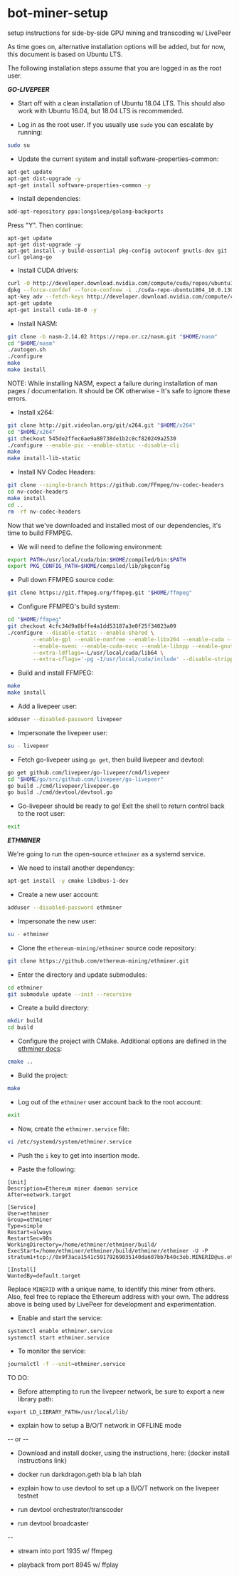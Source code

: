 # bot-miner-setup

setup instructions for side-by-side GPU mining and transcoding w/ LivePeer

As time goes on, alternative installation options will be added, but for now, this document is based on Ubuntu LTS.

The following installation steps assume that you are logged in as the root user.

***GO-LIVEPEER***

* Start off with a clean installation of Ubuntu 18.04 LTS.  This should also work with Ubuntu 16.04, but 18.04 LTS is recommended.

* Log in as the root user.  If you usually use `sudo` you can escalate by running:

```bash
sudo su
```

* Update the current system and install software-properties-common:

```bash
apt-get update
apt-get dist-upgrade -y
apt-get install software-properties-common -y
```

* Install dependencies:

```bash
add-apt-repository ppa:longsleep/golang-backports
```

Press "Y".  Then continue:

```
apt-get update
apt-get dist-upgrade -y
apt-get install -y build-essential pkg-config autoconf gnutls-dev git curl golang-go
```

* Install CUDA drivers:

```bash
curl -O http://developer.download.nvidia.com/compute/cuda/repos/ubuntu1804/x86_64/cuda-repo-ubuntu1804_10.0.130-1_amd64.deb
dpkg --force-confdef --force-confnew -i ./cuda-repo-ubuntu1804_10.0.130-1_amd64.deb
apt-key adv --fetch-keys http://developer.download.nvidia.com/compute/cuda/repos/ubuntu1604/x86_64/7fa2af80.pub
apt-get update
apt-get install cuda-10-0 -y 
```

* Install NASM:

```bash
git clone -b nasm-2.14.02 https://repo.or.cz/nasm.git "$HOME/nasm"
cd "$HOME/nasm"
./autogen.sh
./configure
make
make install
```

NOTE: While installing NASM, expect a failure during installation of man pages / documentation.  It should be OK otherwise - It's safe to ignore these errors.

* Install x264:

```bash
git clone http://git.videolan.org/git/x264.git "$HOME/x264"
cd "$HOME/x264"
git checkout 545de2ffec6ae9a80738de1b2c8cf820249a2530
./configure --enable-pic --enable-static --disable-cli
make
make install-lib-static
```

* Install NV Codec Headers:

```bash
git clone --single-branch https://github.com/FFmpeg/nv-codec-headers
cd nv-codec-headers
make install
cd ..
rm -rf nv-codec-headers
```

Now that we've downloaded and installed most of our dependencies, it's time to build FFMPEG.  

* We will need to define the following environment:

```bash
export PATH=/usr/local/cuda/bin:$HOME/compiled/bin:$PATH
export PKG_CONFIG_PATH=$HOME/compiled/lib/pkgconfig
```

* Pull down FFMPEG source code:

```bash
git clone https://git.ffmpeg.org/ffmpeg.git "$HOME/ffmpeg"
```

* Configure FFMPEG's build system:

```bash
cd "$HOME/ffmpeg"
git checkout 4cfc34d9a8bffe4a1dd53187a3e0f25f34023a09
./configure --disable-static --enable-shared \
        --enable-gpl --enable-nonfree --enable-libx264 --enable-cuda --enable-cuvid \
        --enable-nvenc --enable-cuda-nvcc --enable-libnpp --enable-gnutls \
        --extra-ldflags=-L/usr/local/cuda/lib64 \
        --extra-cflags='-pg -I/usr/local/cuda/include' --disable-stripping
```

* Build and install FFMPEG:

```bash
make
make install
```

* Add a livepeer user:

```bash
adduser --disabled-password livepeer
```

* Impersonate the livepeer user:

```bash
su - livepeer
```

* Fetch go-livepeer using `go get`, then build livepeer and devtool:

```bash
go get github.com/livepeer/go-livepeer/cmd/livepeer
cd "$HOME/go/src/github.com/livepeer/go-livepeer"
go build ./cmd/livepeer/livepeer.go
go build ./cmd/devtool/devtool.go
```

* Go-livepeer should be ready to go!  Exit the shell to return control back to the root user:

```bash
exit
```

***ETHMINER***

We're going to run the open-source `ethminer` as a systemd service.

* We need to install another dependency:

```bash
apt-get install -y cmake libdbus-1-dev
```

* Create a new user account:

```bash
adduser --disabled-password ethminer
```

* Impersonate the new user:

```bash
su - ethminer
```

* Clone the `ethereum-mining/ethminer` source code repository:

```bash
git clone https://github.com/ethereum-mining/ethminer.git
```

* Enter the directory and update submodules:

```bash
cd ethminer
git submodule update --init --recursive
```

* Create a build directory:

```bash
mkdir build
cd build
```

* Configure the project with CMake.  Additional options are defined in the [ethminer docs](https://github.com/ethereum-mining/ethminer/blob/master/docs/BUILD.md#cmake-configuration-options):

```bash
cmake ..
```

* Build the project:

```bash
make
```

* Log out of the `ethminer` user account back to the root account:

```bash
exit
```

* Now, create the `ethminer.service` file:

```bash
vi /etc/systemd/system/ethminer.service
```

* Push the `i` key to get into insertion mode.

* Paste the following:

```
[Unit]
Description=Ethereum miner daemon service
After=network.target

[Service]
User=ethminer
Group=ethminer
Type=simple
Restart=always
RestartSec=90s
WorkingDirectory=/home/ethminer/ethminer/build/
ExecStart=/home/ethminer/ethminer/build/ethminer/ethminer -U -P stratum1+tcp://0x9f3aca1541c59179269035140da607bb7b40c3eb.MINERID@us.eth.wattpool.net:8008

[Install]
WantedBy=default.target
```

Replace `MINERID` with a unique name, to identify this miner from others.  Also, feel free to replace the Ethereum address with your own.  The address above is being used by LivePeer for development and experimentation.

* Enable and start the service:

```bash
systemctl enable ethminer.service
systemctl start ethminer.service
```

* To monitor the service:

```bash
journalctl -f --unit=ethminer.service
```

TO DO:
* Before attempting to run the livepeer network, be sure to export a new library path:
```
export LD_LIBRARY_PATH=/usr/local/lib/
```

* explain how to setup a B/O/T network in OFFLINE mode

-- or --

* Download and install docker, using the instructions, here:  {docker install instructions link}

* docker run darkdragon.geth bla b lah blah

* explain how to use devtool to set up a B/O/T network on the livepeer testnet

* run devtool orchestrator/transcoder

* run devtool broadcaster

--

* stream into port 1935 w/ ffmpeg

* playback from port 8945 w/ ffplay